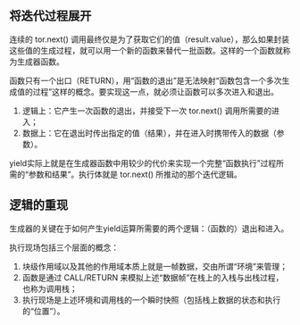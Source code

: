 ## 将迭代过程展开
连续的 tor.next() 调用最终仅是为了获取它们的值（result.value），那么如果封装这些值的生成过程，就可以用一个新的函数来替代一批函数。这样的一个函数就称为生成器函数。



函数只有一个出口（RETURN），用“函数的退出”是无法映射“函数包含一个多次生成值的过程”这样的概念。要实现这一点，就必须让函数可以多次进入和退出。

1. 逻辑上：它产生一次函数的退出，并接受下一次 tor.next() 调用所需要的进入；
2. 数据上：它在退出时传出指定的值（结果），并在进入时携带传入的数据（参数）。



yield实际上就是在生成器函数中用较少的代价来实现一个完整“函数执行”过程所需的“参数和结果”。执行体就是 tor.next() 所推动的那个迭代逻辑。

## 逻辑的重现
生成器的关键在于如何产生yield运算所需要的两个逻辑：（函数的）退出和进入。



执行现场包括三个层面的概念：

1. 块级作用域以及其他的作用域本质上就是一帧数据，交由所谓“环境”来管理；
2. 函数是通过 CALL/RETURN 来模拟上述“数据帧”在栈上的入栈与出栈过程，也称为调用栈；
3. 执行现场是上述环境和调用栈的一个瞬时快照（包括栈上数据的状态和执行的“位置”）。

